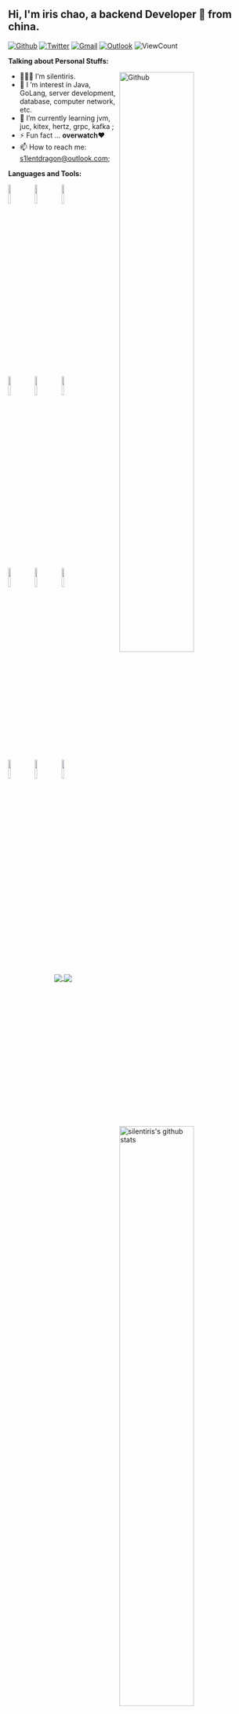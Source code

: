 <!-- Your title -->
## Hi, I'm iris chao, a backend Developer 🚀 from china.

<!-- Your badges
You can use the website to generate badges: https://shields.io/
-->

[![Github](https://img.shields.io/badge/-Github-000?style=flat&logo=Github&logoColor=white)](https://github.com/silentiris)
[![Twitter](https://img.shields.io/badge/-Twitter-00DCFF?style=flat&labelColor=00DCFF&logo=twitter&logoColor=white)](https://twitter.com/silentdragon9)
[![Gmail](https://img.shields.io/badge/-Gmail-c14438?style=flat&logo=Gmail&logoColor=white)](mailto:22919zpw@gmail.com)
[![Outlook](https://img.shields.io/badge/-Outlook-0078D4?style=flat&logo=Microsoft-Outlook&logoColor=white)](mailto:s1lentdragon@outlook.com)
<img alt="ViewCount" src="https://views.whatilearened.today/views/github/silentiris/silentiris.svg" />



<!-- Talking about you -->
**Talking about Personal Stuffs:**

<!-- Any image aligned to the right. Beware the width -->
<img width="55%" align="right" alt="Github" src="https://raw.githubusercontent.com/onimur/.github/master/.resources/git-header.svg" />

- 👨🏽‍💻 I’m silentiris.
- 👀 I ’m interest in Java, GoLang, server development, database, computer network, etc.
- 🌱 I’m currently learning jvm, juc, kitex, hertz, grpc, kafka ; 
- ⚡ Fun fact ... **overwatch**❤
- 📫 How to reach me: s1lentdragon@outlook.com;

**Languages and Tools:** 

<!-- Your github readme stats
You can use this api: https://github.com/anuraghazra/github-readme-stats
-->
<p>
  <a href="https://github.com/silentiris/handle-path-oz">
    <img width="55%" align="right" alt="silentiris's github stats" src="https://github-readme-stats.vercel.app/api?username=silentiris&show_icons=true&hide_border=true" />
  </a>
  
  <!-- Your languages and tools. Be careful with the alignment. 
  You can use this sites to get logos: https://www.vectorlogo.zone or https://simpleicons.org/
  -->
  <code><img width="10%" src="https://www.vectorlogo.zone/logos/java/java-ar21.svg"></code>
  <code><img width="10%" src="https://www.vectorlogo.zone/logos/golang/golang-ar21.svg"></code>
  <code><img width="10%" src="https://www.vectorlogo.zone/logos/python/python-ar21.svg"></code>
  <br />
  <code><img width="10%" src="https://www.vectorlogo.zone/logos/springio/springio-ar21.svg"></code>
  <code><img width="10%" src="https://www.vectorlogo.zone/logos/apache_kafka/apache_kafka-ar21.svg"></code>
  <code><img width="10%" src="https://www.vectorlogo.zone/logos/microsoft_azure/microsoft_azure-ar21.svg"></code>
  <br />
  <code><img width="10%" src="https://www.vectorlogo.zone/logos/mysql/mysql-ar21.svg"></code>
  <code><img width="10%" src="https://www.vectorlogo.zone/logos/redis/redis-ar21.svg"></code>
  <code><img width="10%" src="https://www.vectorlogo.zone/logos/debian/debian-ar21.svg"></code>
  <br />
  <code><img width="10%" src="https://www.vectorlogo.zone/logos/git-scm/git-scm-ar21.svg"></code>
  <code><img width="10%" src="https://www.vectorlogo.zone/logos/docker/docker-ar21.svg"></code>
  <code><img width="10%" src="https://www.vectorlogo.zone/logos/minioio/minioio-ar21.svg"></code>
</p>
&nbsp;
<!-- Its main projects -->
<p align="center">
  <a href="https://github.com/silentiris/Hospital_alarm_system_backend">
    <img align="center" src="https://github-readme-stats.vercel.app/api/pin/?username=silentiris&repo=Hospital_alarm_system_backend" />
  </a>
  <a href="https://github.com/silentiris/cqhttp_bot">
    <img align="center" src="https://github-readme-stats.vercel.app/api/pin/?username=silentiris&repo=cqhttp_bot" />
  </a>
</p>
